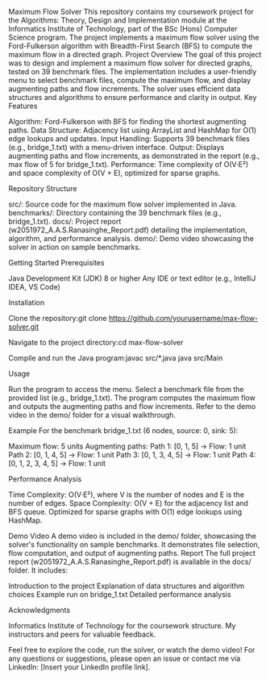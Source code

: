 Maximum Flow Solver
This repository contains my coursework project for the Algorithms: Theory, Design and Implementation module at the Informatics Institute of Technology, part of the BSc (Hons) Computer Science program. The project implements a maximum flow solver using the Ford-Fulkerson algorithm with Breadth-First Search (BFS) to compute the maximum flow in a directed graph.
Project Overview
The goal of this project was to design and implement a maximum flow solver for directed graphs, tested on 39 benchmark files. The implementation includes a user-friendly menu to select benchmark files, compute the maximum flow, and display augmenting paths and flow increments. The solver uses efficient data structures and algorithms to ensure performance and clarity in output.
Key Features

Algorithm: Ford-Fulkerson with BFS for finding the shortest augmenting paths.
Data Structure: Adjacency list using ArrayList and HashMap for O(1) edge lookups and updates.
Input Handling: Supports 39 benchmark files (e.g., bridge_1.txt) with a menu-driven interface.
Output: Displays augmenting paths and flow increments, as demonstrated in the report (e.g., max flow of 5 for bridge_1.txt).
Performance: Time complexity of O(V·E²) and space complexity of O(V + E), optimized for sparse graphs.

Repository Structure

src/: Source code for the maximum flow solver implemented in Java.
benchmarks/: Directory containing the 39 benchmark files (e.g., bridge_1.txt).
docs/: Project report (w2051972_A.A.S.Ranasinghe_Report.pdf) detailing the implementation, algorithm, and performance analysis.
demo/: Demo video showcasing the solver in action on sample benchmarks.

Getting Started
Prerequisites

Java Development Kit (JDK) 8 or higher
Any IDE or text editor (e.g., IntelliJ IDEA, VS Code)

Installation

Clone the repository:git clone https://github.com/yourusername/max-flow-solver.git


Navigate to the project directory:cd max-flow-solver


Compile and run the Java program:javac src/*.java
java src/Main



Usage

Run the program to access the menu.
Select a benchmark file from the provided list (e.g., bridge_1.txt).
The program computes the maximum flow and outputs the augmenting paths and flow increments.
Refer to the demo video in the demo/ folder for a visual walkthrough.

Example
For the benchmark bridge_1.txt (6 nodes, source: 0, sink: 5):

Maximum flow: 5 units
Augmenting paths:
Path 1: [0, 1, 5] → Flow: 1 unit
Path 2: [0, 1, 4, 5] → Flow: 1 unit
Path 3: [0, 1, 3, 4, 5] → Flow: 1 unit
Path 4: [0, 1, 2, 3, 4, 5] → Flow: 1 unit



Performance Analysis

Time Complexity: O(V·E²), where V is the number of nodes and E is the number of edges.
Space Complexity: O(V + E) for the adjacency list and BFS queue.
Optimized for sparse graphs with O(1) edge lookups using HashMap.

Demo Video
A demo video is included in the demo/ folder, showcasing the solver's functionality on sample benchmarks. It demonstrates file selection, flow computation, and output of augmenting paths.
Report
The full project report (w2051972_A.A.S.Ranasinghe_Report.pdf) is available in the docs/ folder. It includes:

Introduction to the project
Explanation of data structures and algorithm choices
Example run on bridge_1.txt
Detailed performance analysis

Acknowledgments

Informatics Institute of Technology for the coursework structure.
My instructors and peers for valuable feedback.

Feel free to explore the code, run the solver, or watch the demo video! For any questions or suggestions, please open an issue or contact me via LinkedIn: [Insert your LinkedIn profile link].
